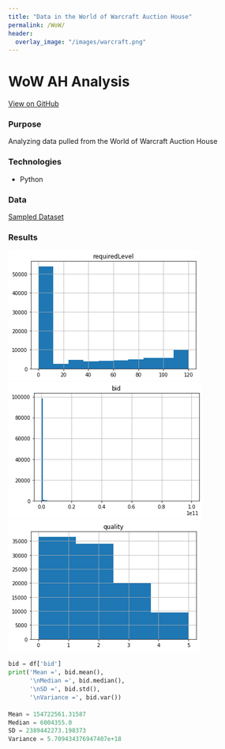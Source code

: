 ```yaml
---
title: "Data in the World of Warcraft Auction House"
permalink: /WoW/
header:
  overlay_image: "/images/warcraft.png"
---
```

# WoW AH Analysis
[View on GitHub](https://github.com/midumass/DSC-530/tree/master/10.4) 

### Purpose
Analyzing data pulled from the World of Warcraft Auction House

### Technologies
* Python

### Data
[Sampled Dataset](https://github.com/midumass/DSC-530/blob/master/10.4/ah_item_small.csv) 

### Results
![Sample Image](images/DSC-530/AHlevdist.png)
![Sample Image](images/DSC-530/AHpricedist.png)
![Sample Image](images/DSC-530/AHqualdist.png)

```py
bid = df['bid']
print('Mean =', bid.mean(),
      '\nMedian =', bid.median(), 
      '\nSD =', bid.std(), 
      '\nVariance =', bid.var())

Mean = 154722561.31587 
Median = 6004355.0 
SD = 2389442273.198373 
Variance = 5.709434376947407e+18
```